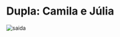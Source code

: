 <h1>Dupla: Camila e Júlia</h1>

![saida](https://github.com/user-attachments/assets/b23a855f-8149-409b-a38f-bb63d0443082)


